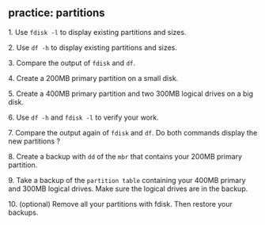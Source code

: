 ## practice: partitions

1\. Use `fdisk -l` to display existing partitions and sizes.

2\. Use `df -h` to display existing partitions and sizes.

3\. Compare the output of `fdisk` and `df`.

4\. Create a 200MB primary partition on a small disk.

5\. Create a 400MB primary partition and two 300MB logical drives on a
big disk.

6\. Use `df -h` and `fdisk -l` to verify your work.

7\. Compare the output again of `fdisk` and `df`. Do both commands
display the new partitions ?

8\. Create a backup with `dd` of the `mbr` that contains your 200MB
primary partition.

9\. Take a backup of the `partition table` containing your 400MB primary
and 300MB logical drives. Make sure the logical drives are in the
backup.

10\. (optional) Remove all your partitions with fdisk. Then restore your
backups.

